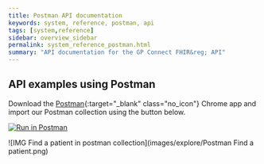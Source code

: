 ```yaml
---
title: Postman API documentation
keywords: system, reference, postman, api
tags: [system,reference]
sidebar: overview_sidebar
permalink: system_reference_postman.html
summary: "API documentation for the GP Connect FHIR&reg; API"
---
```


## API examples using Postman ##

Download the [Postman](https://www.getpostman.com/){:target="_blank" class="no_icon"} Chrome app and import our Postman collection using the button below.

[![Run in Postman](https://run.pstmn.io/button.svg)](https://app.getpostman.com/run-collection/f715064af7bd771b5124)

![IMG Find a patient in postman collection](images/explore/Postman Find a patient.png)
